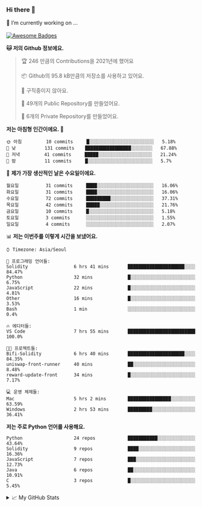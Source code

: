 ### Hi there 👋 
🔭 I’m currently working on ... </br></br>
[![Awesome Badges](https://img.shields.io/badge/Introduce-EN-green.svg)](https://github.com/tlatkdgus1/tlatkdgus1/blob/main/README.md.en)

<!--START_SECTION:waka-->
**🐱 저의 Github 정보에요.** 

> 🏆 246 만큼의 Contributions을 2021년에 했어요
 > 
> 📦 Github의 95.8 kB만큼의 저장소를 사용하고 있어요. 
 > 
> 🚫 구직중이지 않아요.
 > 
> 📜 49개의 Public Repository를 만들었어요. 
 > 
> 🔑 6개의 Private Repository를 만들었어요.  

**저는 아침형 인간이에요. 🐤** 

```text
🌞 아침         10 commits     █░░░░░░░░░░░░░░░░░░░░░░░░   5.18% 
🌆 낮　         131 commits    █████████████████░░░░░░░░   67.88% 
🌃 저녁         41 commits     █████░░░░░░░░░░░░░░░░░░░░   21.24% 
🌙 밤　         11 commits     █░░░░░░░░░░░░░░░░░░░░░░░░   5.7%

```
📅 **제가 가장 생산적인 날은 수요일이에요.** 

```text
월요일          31 commits     ████░░░░░░░░░░░░░░░░░░░░░   16.06% 
화요일          31 commits     ████░░░░░░░░░░░░░░░░░░░░░   16.06% 
수요일          72 commits     █████████░░░░░░░░░░░░░░░░   37.31% 
목요일          42 commits     █████░░░░░░░░░░░░░░░░░░░░   21.76% 
금요일          10 commits     █░░░░░░░░░░░░░░░░░░░░░░░░   5.18% 
토요일          3 commits      ░░░░░░░░░░░░░░░░░░░░░░░░░   1.55% 
일요일          4 commits      ░░░░░░░░░░░░░░░░░░░░░░░░░   2.07%

```


📊 **저는 이번주를 이렇게 시간을 보냈어요.** 

```text
⌚︎ Timezone: Asia/Seoul

💬 프로그래밍 언어들: 
Solidity                 6 hrs 41 mins       █████████████████████░░░░   84.47% 
Python                   32 mins             █░░░░░░░░░░░░░░░░░░░░░░░░   6.75% 
JavaScript               22 mins             █░░░░░░░░░░░░░░░░░░░░░░░░   4.81% 
Other                    16 mins             █░░░░░░░░░░░░░░░░░░░░░░░░   3.53% 
Bash                     1 min               ░░░░░░░░░░░░░░░░░░░░░░░░░   0.4%

🔥 에디터들: 
VS Code                  7 hrs 55 mins       █████████████████████████   100.0%

🐱‍💻 프로젝트들: 
Bifi-Solidity            6 hrs 40 mins       █████████████████████░░░░   84.35% 
uniswap-front-runner     40 mins             ██░░░░░░░░░░░░░░░░░░░░░░░   8.48% 
reward-update-front      34 mins             █░░░░░░░░░░░░░░░░░░░░░░░░   7.17%

💻 운영 체제들: 
Mac                      5 hrs 2 mins        ████████████████░░░░░░░░░   63.59% 
Windows                  2 hrs 53 mins       █████████░░░░░░░░░░░░░░░░   36.41%

```

**저는 주로 Python 언어를 사용해요.** 

```text
Python                   24 repos            ███████████░░░░░░░░░░░░░░   43.64% 
Solidity                 9 repos             ████░░░░░░░░░░░░░░░░░░░░░   16.36% 
JavaScript               7 repos             ███░░░░░░░░░░░░░░░░░░░░░░   12.73% 
Java                     6 repos             ██░░░░░░░░░░░░░░░░░░░░░░░   10.91% 
C                        3 repos             █░░░░░░░░░░░░░░░░░░░░░░░░   5.45%

```



<!--END_SECTION:waka-->

<details>
<summary>📈 My GitHub Stats</summary>
<p align="center"> <img src="https://github-readme-stats.vercel.app/api?username=tlatkdgus1&show_icons=true" alt="tlatkdgus1" />
</details>
